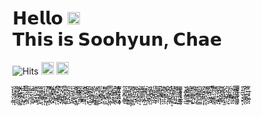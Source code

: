 <h1>𝗛𝗲𝗹𝗹𝗼 <img src="https://github.com/dl0312/dl0312/blob/master/hi.gif?raw=true" width="20px"><br>𝗧𝗵𝗶𝘀 𝗶𝘀 𝗦𝗼𝗼𝗵𝘆𝘂𝗻, 𝗖𝗵𝗮𝗲</h1>

<!-- generate font : https://qwerty.dev/fancy-font-generator/ -->


      
![Hits](https://hits.seeyoufarm.com/api/count/incr/badge.svg?url=https%3A%2F%2Fgithub.com%2Fcha2hyun-dev%2Fhit-counter&count_bg=%23D3D3D3&title_bg=%23D3D3D3&icon=&icon_color=%23E7E7E7&title=HITS&edge_flat=true) <a href="https://www.instagram.com/cha2hyun/"><img src="https://img.shields.io/badge/instagram-%23E4405F.svg?&style=for-the-badge&logo=instagram&logoColor=white" height=20></a>  <a href="mailto:cha2hyun.dev@gmail.com"><img src="https://img.shields.io/badge/-EMAIL-000?style=for-the-badge" height=20></a>
<br> ̮͔͎͎̘̤͎̗͇̣ ͉͈͙͈͚͉̖̞ͅͅ ̭̥̫̻̦̪̠͍̼ͅ ͉̳͓̺̳̭͉̞̘̳ ̜̲͎̰̖͙̻̘̥͔ ̟̘͍̣͙͎͉͖̞ͅ ͇̪͍̗̬͕̤̭͇̗ ̯͉͈̭̠̹̣̣̹̙ ̜̰̟̞̫͉͇̤͎̗ ͉̞͍̤̦̦̩͍̰ͅ ̖͇̲̦̤͍̱̖̮̻ ͈̜͔̣̰̹̪͚̦̝ ̰͍͚̝͚̙̻̹̰̠ ̼͙̞̳̖͚͚̦ͅͅ ͉͔̞̘͓͈͇̝̹ͅ ̘͔͙̦̻͔̥͚͔ͅ ̲̻̩̖̹͖̦̘̻͕ ̗͇͔̯͇͎̼̝̺̠ ̗͓͇̫̲͔̰̲̣͙ ̝̥̦̻͔̤̺̳̣ͅ ̻͓̦͓̯̳̱͓͓ͅ ̲̙̪̜͙̖̻͍̮ͅ ̞̖̺̟̤̫͍̮͇͎ ͇̮̗͙͓̰̻̘͚͉ ̮͙̪̝̤̥͖̦͓̱ ͈̠̱̩̥̜̙͙͉̠ ̩͓̣̱͉̺̣̖̟̰ ̠̘̮̱̼͔͚̬̺ͅ ̬̳̜̘̠̜͕͙̘̻ ̱̯͖̻̳͈̪͎̹̠ ̯̞̲̬̭̞͓͈͇̦ ̤͔̰̦͕̤̠͍̳̣ ̺̻̼̰̭͎̼͙͎ͅ ̪̬̬͍̟̮̣̠͙ͅ ͉͖̯̳̩̳͓͎̪̫ ͙̫̹̞̫̱͈͖̭ͅ ͓̺̺͎̣͚̫͖̻̝ ͔̘̥͔̤͉̥̰̪̳ ̱̭͈̟̜̟̻̠͍̱ ̗̦̤̘͈̳̞͙̣̱ ͙̟͇̙̰̘͇̤̞̜ ͖̱̯̜̦̣̺̖͕͖ ̥̼̜͓͇͚̬͎̹͎ ͇̹͖͙̭͕̯͕̻ͅ ̜̮͓̱̬͍̝̝̹̲ ̟͍̯̼͇̩͖͚̪ͅ ̺̲̝̲̙̭͉̖̣̮ ̲̺͔͍̞̜̩̣̱̰ ̣͚̜̙̝̯̪͕͈͉ ̭͕̫̮͓̻̞̯͇ͅ ̙̞̼̮̩̝͔̰̳̫ ̱͉̣͇͙̠̻̞̙̳ ͈͙͕͕̳̹͔̳̞͔ ̞̻̬͉̘͖͕̣̥̻ ̰̖̤̰̖̙̼̮̘͉ ͔͖̬̣͙̯̗̯̼ͅ ̖̰̥̻̩̯̺̝͎͕ ̱̱̞̫̹̳̱̦̪̘ ̜̪͇̻̜̗̞͚̦̰ ̠̞̹̗̥͎͉̪̹̜ ̮̗̰͉̦̳̞͇̟̖ ͙͙̻̰̪̬̦̯̜ͅ ̗̜͈͈̱͍̯̖̬̼ ̥̥̫͍̯̺͓̮͓̗ ͈̲̼̬̯̫̝̯͎ͅ ͍̫̺͚̞̳͔̞ͅͅ ̺͔̲̤̞͇̙͔̫͔ ̫͚̤̬̮̟͍̙ͅͅ ̗͖̬̦͙͚̹̣̗ͅ ̺̗̖͈̹͉̰̳̱ͅ ̟̟̻͖͔͙̖͚̦͔ ̞̱̣̲͇̙̬̭͉͖ ͚̺̦̹̠̖̩͙̯̲ ̰̫̻͖̥̼̜̞̟̭ ̮̯̠̬̙͔͈̪͙͎ ̣̳͔͈̯̠̹͓̲̰ ̫̹̟̻͓̳̼̠̲̫ ̝̬̻͍͙͍̫͚̹̯ ̗̲̰͎̫̺̰̤̼̪ ͚͓̰̫̞͚͍̗͔͍ ̯͈͉̹̼͓͈̝̣̲ ͖̦̳̬̬̬̘͉̙ͅ ̹͕͖̫̯̥̤͍̫͚ ̰̞͖̖̪̺̯͔̣͔ ͉͙̣͍̬͖͚͔͔ͅ ͚͔̪͍̤͉͕̯͕ͅ ̰̲̥͚̙̹͖̠̞̠ ̲̤̝̰͉̥͈̗̭͍ ̳̥̙̜͉͖̱͇̪̖ ͖̯̲͉͔͎͔̹̼ͅ ̼̫͉̗͉̝̦͈̲ͅ ̘͎̪̺̣̯̖̲͇͙ ̼̲̯͚̮̰̬̱̺̟ ̗͖͎̟̘̭̘͎͓̫ ̗̠͙̤̦̺̟̦̯̤ ̰͎̝̱̗͇̪͉̗͙ ̜̪̩̦̖͇̲̣̠̘ ̦̫̠͉̖̝̳̯̗ͅ ͇̰͇͎̯̞̟̹͈͉ ̳̼͍̲̗̫̜̹ͅͅ ̣͖͓̦̼̭̗͖̪ͅ ̯̜͍̪̫̹͙̮̙͕ ͍̞̹̜̞̱͚͍͈̖ ̬̻̣̱̩̲̬͖͓͙ ̬̹̣̲̥̟̣͚̝ͅ
<!--
**cha2hyun-dev/cha2hyun-dev** is a ✨ _special_ ✨ repository because its `README.md` (this file) appears on your GitHub profile.

Here are some ideas to get you started:

- 🔭 I’m currently working on ...
- 🌱 I’m currently learning ...
- 👯 I’m looking to collaborate on ...
- 🤔 I’m looking for help with ...
- 💬 Ask me about ...
- 📫 How to reach me: ...
- 😄 Pronouns: ...
- ⚡ Fun fact: ...
-->
